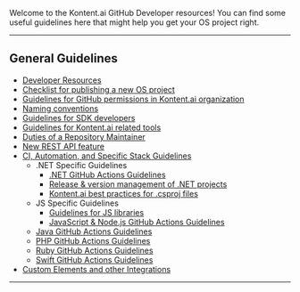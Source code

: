 Welcome to the Kontent.ai GitHub Developer resources! You can find some useful guidelines here that might help you get your OS project right.

---

## General Guidelines

- [Developer Resources](./articles/Developer-Resources.md)
- [Checklist for publishing a new OS project](./articles/Checklist-for-publishing-a-new-OS-project.md)
- [Guidelines for GitHub permissions in Kontent.ai organization](./articles/Guidelines-for-GitHub-permissions-in-Kontent-ai-organization.md)
- [Naming conventions](./articles/Naming-conventions.md)
- [Guidelines for SDK developers](./articles/Guidelines-for-SDK-developers.md)
- [Guidelines for Kontent.ai related tools](./articles/Guidelines-for-Kontent.ai-related-tools.md)
- [Duties of a Repository Maintainer](./articles/Duties-of-a-Repository-Maintainer.md)
- [New REST API feature](./articles/https://github.com/kontent-ai/.github/wiki/New-REST-API-feature.md)
- [CI, Automation, and Specific Stack Guidelines](./articles/CI-and-Automation-Guidelines.md)
    - .NET Specific Guidelines
        - [.NET GitHub Actions Guidelines](./articles/.NET-GitHub-Actions-Guidelines.md)
        - [Release & version management of .NET projects](./articles/Release-&-version-management-of-.NET-projects.md)
        - [Kontent.ai best practices for .csproj files](./articles/Kontent.ai-best-practices-for-.csproj-files.md)
    - JS Specific Guidelines
        - [Guidelines for JS libraries](./articles/Guidelines-for-js-libraries.md)
        - [JavaScript & Node.js GitHub Actions Guidelines](./articles/JavaScript-Node.js-GitHub-Actions-Guidelines.md)
    - [Java GitHub Actions Guidelines](./articles/Java-GitHub-Actions-Guidelines.md)
    - [PHP GitHub Actions Guidelines](./articles/PHP-GitHub-Actions-Guidelines.md)
    - [Ruby GitHub Actions Guidelines](./articles/Ruby-GitHub-Actions-Guidelines.md)
    - [Swift GitHub Actions Guidelines](./articles/Swift-GitHub-Actions-Guidelines.md)
- [Custom Elements and other Integrations](./articles/Integrations.md)
---
